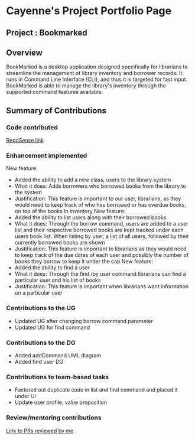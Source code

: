 # Cayenne's Project Portfolio Page
## Project : Bookmarked

## Overview
BookMarked is a desktop application designed specifically for librarians to streamline
the management of library inventory and borrower records. It runs in Command Line Interface (CLI), 
and thus it is targeted for fast input. BookMarked is able to manage the library's inventory
through the supported command features available.

## Summary of Contributions
### Code contributed
[RepoSense link](https://nus-cs2113-ay2324s2.github.io/tp-dashboard/?search=cayennegoh&breakdown=true&sort=groupTitle%20dsc&sortWithin=title&since=2024-02-23&timeframe=commit&mergegroup=&groupSelect=groupByRepos&checkedFileTypes=docs~functional-code~test-code~other)

### Enhancement implemented
New feature:
- Added the ability to add a new class, users to the library system
- What it does: Adds borrowers who borrowed books from the library to the system
- Justification: This feature is important to our user, librarians, as they would need to keep track
of who has borrowed or has overdue books, on top of the books in inventory
New feature:
- Added the ability to list users along with their borrowed books
- What it does: Through the borrow command, users are added to a user list and their respective borrowed
books are kept tracked under each users book list. When listing by user, a list of all users, followed by
their currently borrowed books are shown
- Justification: This feature is important to librarians as they would need to keep track of the due
dates of each user and possibly the number of books they borrow to keep it under the cap
New feature:
- Added the ability to find a user
- What it does: Through the find /by user command librarians can find a particular user and his list of books
- Justification: This feature is important when librarians want information on a particular user


### Contributions to the UG
- Updated UG after changing borrow command parameter
- Updated UG for find command

### Contributions to the DG
- Added addCommand UML diagram
- Added find user DG

### Contributions to team-based tasks
- Factored out duplicate code in list and find command and placed it under Ui
- Update user profile, value proposition 


### Review/mentoring contributions
[Link to PRs reviewed by me](https://github.com/AY2324S2-CS2113-W13-4/tp/pulls?q=is%3Apr+reviewed-by%3A%40me+is%3Aclosed)